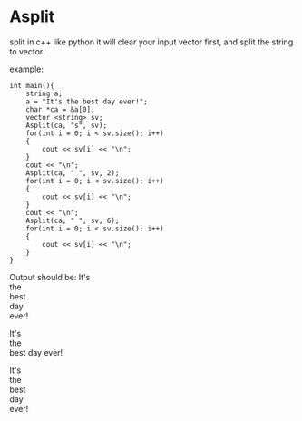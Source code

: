 # Asplit
split in c++ like python
it will clear your input vector first, and split the string to vector.

example:
```
int main(){
    string a;
    a = "It's the best day ever!";
    char *ca = &a[0];
    vector <string> sv;
    Asplit(ca, "s", sv);
    for(int i = 0; i < sv.size(); i++)
    {
        cout << sv[i] << "\n";
    }
    cout << "\n";
    Asplit(ca, " ", sv, 2);
    for(int i = 0; i < sv.size(); i++)
    {
        cout << sv[i] << "\n";
    }
    cout << "\n";
    Asplit(ca, " ", sv, 6);
    for(int i = 0; i < sv.size(); i++)
    {
        cout << sv[i] << "\n";
    }
}
```

Output should be:
It's  
the  
best  
day  
ever!  
  
It's  
the  
best day ever!  
  
It's  
the  
best  
day  
ever!
